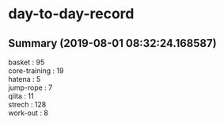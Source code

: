 # day-to-day-record  
## Summary  (2019-08-01 08:32:24.168587)  
basket : 95  
core-training : 19  
hatena : 5  
jump-rope : 7  
qiita : 11  
strech : 128  
work-out : 8  
